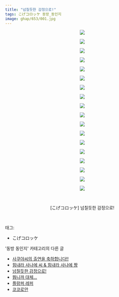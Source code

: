 ```yaml
---
title: "넘칠듯한 감정으로!"
tags: こげコロッケ 동방_동인지
image: ghap/653/001.jpg
---
```

<div class="article">
<p style="text-align: center; clear: none; float: none;"><img src="{{ site.nasurl }}/ghap/653/001.jpg"/></p>
<p style="text-align: center; clear: none; float: none;"><img src="{{ site.nasurl }}/ghap/653/002.jpg"/></p>
<p style="text-align: center; clear: none; float: none;"><img src="{{ site.nasurl }}/ghap/653/003.jpg"/></p>
<p style="text-align: center; clear: none; float: none;"><img src="{{ site.nasurl }}/ghap/653/004.jpg"/></p>
<p style="text-align: center; clear: none; float: none;"><img src="{{ site.nasurl }}/ghap/653/005.jpg"/></p>
<p style="text-align: center; clear: none; float: none;"><img src="{{ site.nasurl }}/ghap/653/006.jpg"/></p>
<p style="text-align: center; clear: none; float: none;"><img src="{{ site.nasurl }}/ghap/653/007.jpg"/></p>
<p style="text-align: center; clear: none; float: none;"><img src="{{ site.nasurl }}/ghap/653/008.jpg"/></p>
<p style="text-align: center; clear: none; float: none;"><img src="{{ site.nasurl }}/ghap/653/009.jpg"/></p>
<p style="text-align: center; clear: none; float: none;"><img src="{{ site.nasurl }}/ghap/653/010.jpg"/></p>
<p style="text-align: center; clear: none; float: none;"><img src="{{ site.nasurl }}/ghap/653/011.jpg"/></p>
<p style="text-align: center; clear: none; float: none;"><img src="{{ site.nasurl }}/ghap/653/012.jpg"/></p>
<p style="text-align: center; clear: none; float: none;"><img src="{{ site.nasurl }}/ghap/653/013.jpg"/></p>
<p style="text-align: center; clear: none; float: none;"><img src="{{ site.nasurl }}/ghap/653/014.jpg"/></p>
<p style="text-align: center; clear: none; float: none;"><img src="{{ site.nasurl }}/ghap/653/015.jpg"/></p>
<p style="text-align: center; clear: none; float: none;"><img src="{{ site.nasurl }}/ghap/653/016.jpg"/></p>
<p style="text-align: center; clear: none; float: none;"><img src="{{ site.nasurl }}/ghap/653/017.jpg"/></p>
<p style="text-align: center; clear: none; float: none;"><img src="{{ site.nasurl }}/ghap/653/018.jpg"/></p>
<p style="text-align: center; clear: none; float: none;"><br/></p>
<p style="text-align: center; clear: none; float: none;">[こげコロッケ] 넘칠듯한 감정으로!</p>
<p><br/></p>
</div><div class="tagTrail">
<p>태그: </p>
<ul>
<li>こげコロッケ</li>
</ul>
</div><div class="another">
<p>'동방 동인지' 카테고리의 다른 글</p>
<ul>
<li><a href="/2016-07-03-ghap_655">사쿠야씨의 출연을 축하합니다!!</a></li>
<li><a href="/2016-07-03-ghap_654">힘내라 사나에 씨 &amp; 힘내라 사나에 짱</a></li>
<li><a href="/2016-07-03-ghap_653">넘칠듯한 감정으로!</a></li>
<li><a href="/2016-07-03-ghap_652">뭡니까 대체...</a></li>
<li><a href="/2016-07-03-ghap_651">플랑퍼 레퍼</a></li>
<li><a href="/2016-07-03-ghap_649">코코로안</a></li>
</ul>
</div><div class="cb_module cb_fluid">
<div class="cb_wrt cb_profile">
</div><!-- commentList close -->
</div>